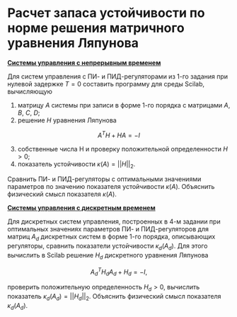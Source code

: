 # Расчет запаса устойчивости по норме решения матричного уравнения Ляпунова

**[Системы управления с непрерывным временем](1)**

Для систем управления с ПИ- и ПИД-регуляторами из 1-го задания при нулевой задержке $T = 0$ составить программу для среды Scilab, вычисляющую
1. матрицу $A$ системы при записи в форме 1-го порядка с матрицами $A$, $B$, $C$, $D$;
2. решение $H$ уравнения Ляпунова  
```math    
A^T H + H A = -I
```
3. собственные числа H и проверку положительной определенности $H > 0$;
4. показатель устойчивости $κ(A) = ||H||_2$.

Сравнить ПИ- и ПИД-регуляторы с оптимальными значениями параметров по значению показателя устойчивости $\kappa(A)$. Объяснить физический смысл показателя $\kappa(A)$.

**[Системы управления с дискретным временем](2)**

Для дискретных систем управления, построенных в 4-м задании при оптимальных значениях параметров ПИ- и ПИД-регуляторов для матриц $A_d$ дискретных систем в форме 1-го порядка, описывающих регуляторы, сравнить показатели устойчивости $κ_d(A_d)$. Для этого вычислить в Scilab решение $H_d$ дискретного уравнения Ляпунова

$$A_d^T H_d A_d + H_d = −I,$$

проверить положительную определенность $H_d > 0$, вычислить показатель $κ_d(A_d) = ||H_d||_2$. Объяснить физический смысл показателя $κ_d(A_d)$.
